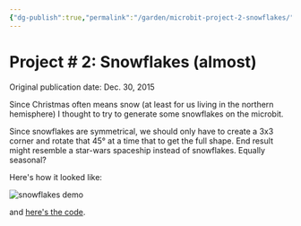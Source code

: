 ```yaml
---
{"dg-publish":true,"permalink":"/garden/microbit-project-2-snowflakes/","tags":["microbit","python","embedded"],"created":"2024-03-01T17:50:19.681+00:00","updated":"2024-03-03T14:50:43.006+00:00"}
---
```


# Project # 2: Snowflakes (almost)

Original publication date: Dec. 30, 2015

Since Christmas often means snow (at least for us living in the northern hemisphere) I thought to try to generate some snowflakes on the microbit.

Since snowflakes are symmetrical, we should only have to create a 3x3 corner and rotate that 45° at a time that to get the full shape. End result might resemble a star-wars spaceship instead of snowflakes. Equally seasonal?

Here's how it looked like:


![snowflakes demo](http://i.giphy.com/d2ZjJTBfZ2WMQuyI.gif)

and [here's the code](https://github.com/Geekfish/microbit-week/blob/master/snowflakes.py).
